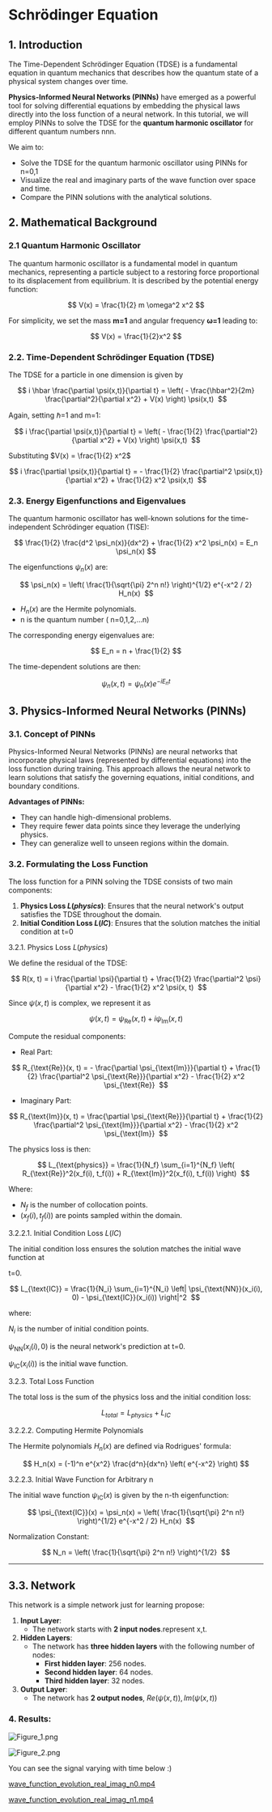 # Schrödinger Equation

## 1. Introduction

The Time-Dependent Schrödinger Equation (TDSE) is a fundamental equation in quantum mechanics that describes how the quantum state of a physical system changes over time.

**Physics-Informed Neural Networks (PINNs)** have emerged as a powerful tool for solving differential equations by embedding the physical laws directly into the loss function of a neural network. In this tutorial, we will employ PINNs to solve the TDSE for the **quantum harmonic oscillator** for different quantum numbers nnn.

We aim to:

- Solve the TDSE for the quantum harmonic oscillator using PINNs for n=0,1
- Visualize the real and imaginary parts of the wave function over space and time.
- Compare the PINN solutions with the analytical solutions.

## 2. Mathematical Background

### **2.1 Quantum Harmonic Oscillator**

The quantum harmonic oscillator is a fundamental model in quantum mechanics, representing a particle subject to a restoring force proportional to its displacement from equilibrium. It is described by the potential energy function:

$$
V(x) = \frac{1}{2} m \omega^2 x^2
$$

For simplicity, we set the mass **m=1** and angular frequency **ω=1** leading to:

$$
V(x) = \frac{1}{2}x^2
$$

### 2.2. Time-Dependent Schrödinger Equation (TDSE)

The TDSE for a particle in one dimension is given by

$$
i \hbar \frac{\partial \psi(x,t)}{\partial t} = \left( - \frac{\hbar^2}{2m} \frac{\partial^2}{\partial x^2} + V(x) \right) \psi(x,t) 
$$

Again, setting ℏ=1 and m=1:

$$
i \frac{\partial \psi(x,t)}{\partial t} = \left( - \frac{1}{2} \frac{\partial^2}{\partial x^2} + V(x) \right) \psi(x,t) 
$$

Substituting $V(x) = \frac{1}{2} x^2$

$$
i \frac{\partial \psi(x,t)}{\partial t} = - \frac{1}{2} \frac{\partial^2 \psi(x,t)}{\partial x^2} + \frac{1}{2} x^2 \psi(x,t) 
$$

### 2.3. Energy Eigenfunctions and Eigenvalues

The quantum harmonic oscillator has well-known solutions for the time-independent Schrödinger equation (TISE):

$$
\frac{1}{2} \frac{d^2 \psi_n(x)}{dx^2} + \frac{1}{2} x^2 \psi_n(x) = E_n \psi_n(x)
$$

The eigenfunctions $\psi_n(x)$ are: 

$$
\psi_n(x) = \left( \frac{1}{\sqrt{\pi} 2^n n!} \right)^{1/2} e^{-x^2 / 2} H_n(x) 
$$

- $H_n(x)$ are the Hermite polynomials.
- n is the quantum number ( n=0,1,2,…n)

The corresponding energy eigenvalues are:

$$
E_n = n + \frac{1}{2}
$$

The time-dependent solutions are then:

$$
\psi_n(x,t) = \psi_n(x) e^{-i E_n t}
$$

## 3. Physics-Informed Neural Networks (PINNs)

### 3.1. Concept of PINNs

Physics-Informed Neural Networks (PINNs) are neural networks that incorporate physical laws (represented by differential equations) into the loss function during training. This approach allows the neural network to learn solutions that satisfy the governing equations, initial conditions, and boundary conditions.

**Advantages of PINNs:**

- They can handle high-dimensional problems.
- They require fewer data points since they leverage the underlying physics.
- They can generalize well to unseen regions within the domain.

### 3.2. Formulating the Loss Function

The loss function for a PINN solving the TDSE consists of two main components:

1. **Physics Loss $L(physics)$**: Ensures that the neural network's output satisfies the TDSE throughout the domain.
2. **Initial Condition Loss $L(IC)$**: Ensures that the solution matches the initial condition at t=0

3.2.1. Physics Loss $L(physics)$

We define the residual of the TDSE:

$$
R(x, t) = i \frac{\partial \psi}{\partial t} + \frac{1}{2} \frac{\partial^2 \psi}{\partial x^2} - \frac{1}{2} x^2 \psi(x, t) 
$$

Since $\psi(x,t)$ is complex, we represent it as

$$
\psi(x, t) = \psi_{\text{Re}}(x, t) + i \psi_{\text{Im}}(x, t) 
$$

Compute the residual components:

- Real Part:

$$
R_{\text{Re}}(x, t) = - \frac{\partial \psi_{\text{Im}}}{\partial t} + \frac{1}{2} \frac{\partial^2 \psi_{\text{Re}}}{\partial x^2} - \frac{1}{2} x^2 \psi_{\text{Re}} 
$$

- Imaginary Part:

$$
R_{\text{Im}}(x, t) = \frac{\partial \psi_{\text{Re}}}{\partial t} + \frac{1}{2} \frac{\partial^2 \psi_{\text{Im}}}{\partial x^2} - \frac{1}{2} x^2 \psi_{\text{Im}} 
$$

The physics loss is then:

$$
L_{\text{physics}} = \frac{1}{N_f} \sum_{i=1}^{N_f} \left( R_{\text{Re}}^2(x_f(i), t_f(i)) + R_{\text{Im}}^2(x_f(i), t_f(i)) \right) 
$$

Where:

- $N_f$ is the number of collocation points.
- $(x_f(i), t_f(i))$ are points sampled within the domain.

3.2.2.1. Initial Condition Loss $L(IC)$

The initial condition loss ensures the solution matches the initial wave function at

t=0.

$$
L_{\text{IC}} = \frac{1}{N_i} \sum_{i=1}^{N_i} \left| \psi_{\text{NN}}(x_i(i), 0) - \psi_{\text{IC}}(x_i(i)) \right|^2 
$$

where:

$N_i$ is the number of initial condition points.

$\psi_{\text{NN}}(x_i(i), 0)$ is the neural network's prediction at t=0.

$\psi_{\text{IC}}(x_i(i))$  is the initial wave function.

3.2.3. Total Loss Function

The total loss is the sum of the physics loss and the initial condition loss:

$$
L_{total}=L_{physics}+L_{IC}
$$

3.2.2.2. Computing Hermite Polynomials

The Hermite polynomials $H_n(x)$ are defined via Rodrigues' formula:

$$
H_n(x) = (-1)^n e^{x^2} \frac{d^n}{dx^n} \left( e^{-x^2} \right)
$$

3.2.2.3. Initial Wave Function for Arbitrary n

The initial wave function $\psi_{\text{IC}}(x)$ is given by the n-th eigenfunction:

$$
\psi_{\text{IC}}(x) = \psi_n(x) = \left( \frac{1}{\sqrt{\pi} 2^n n!} \right)^{1/2} e^{-x^2 / 2} H_n(x) 
$$

Normalization Constant:

$$
N_n = \left( \frac{1}{\sqrt{\pi} 2^n n!} \right)^{1/2} 
$$

---

 

## 3.3. Network

This network is a simple network just for learning propose:

1. **Input Layer**:
    - The network starts with **2 input nodes**.represent x,t.
2. **Hidden Layers**:
    - The network has **three hidden layers** with the following number of nodes:
        - **First hidden layer**: 256 nodes.
        - **Second hidden layer**: 64 nodes.
        - **Third hidden layer**: 32 nodes.
3. **Output Layer**:
    - The network has **2 output nodes**, $Re(\psi(x,t)), Im (\psi(x,t))$

### 4. Results:

![Figure_1.png](results/Figure_1.png)

![Figure_2.png](results/Figure_2.png)

You can see the signal varying with time below :)

[wave_function_evolution_real_imag_n0.mp4](results/wave_function_evolution_real_imag_n0.mp4)

[wave_function_evolution_real_imag_n1.mp4](results/wave_function_evolution_real_imag_n1.mp4)
